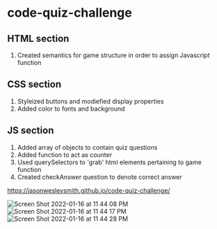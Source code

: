 # code-quiz-challenge

## HTML section
1. Created semantics for game structure in order to assign Javascript function
  
## CSS section
1. Styleized buttons and modiefied display properties
2. Added color to fonts and background

## JS section
1. Added array of objects to contain quiz questions
2. Added function to act as counter
3. Used querySelectors to 'grab' html elements pertaining to game function
4. Created checkAnswer question to denote correct answer

https://jasonwesleysmith.github.io/code-quiz-challenge/

![Screen Shot 2022-01-16 at 11 44 08 PM](https://user-images.githubusercontent.com/95160092/149714382-1a66963b-195e-4ab4-baec-2ef6218d10c0.png)
![Screen Shot 2022-01-16 at 11 44 17 PM](https://user-images.githubusercontent.com/95160092/149714386-837778be-fdf2-455f-985b-14f55ba62ddc.png)
![Screen Shot 2022-01-16 at 11 44 28 PM](https://user-images.githubusercontent.com/95160092/149714393-0b2bd19c-d751-42f8-813f-dc85ae396842.png)
